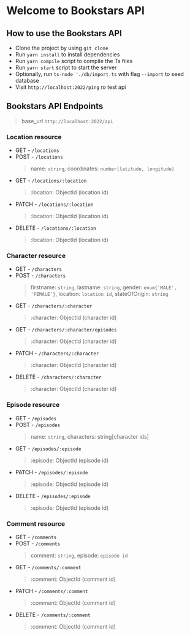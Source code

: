 # Welcome to Bookstars API

## How to use the Bookstars API

- Clone the project by using `git clone`
- Run `yarn install` to install dependencies
- Run `yarn compile` script to compile the Ts files
- Run `yarn start` script to start the server
- Optionally, run `ts-node './db/import.ts` with flag `--import` to seed database
- Visit `http://localhost:2022/ping` ro test api

## Bookstars API Endpoints

> base_url `http://localhost:2022/api`

### Location resource

- GET - `/locations`
- POST - `/locations`
  > name: `string`, coordinates: `number[latitude, longitude]`
- GET - `/locations/:location`
  > :location: ObjectId (location id)
- PATCH - `/locations/:location`
  > :location: ObjectId (location id)
- DELETE - `/locations/:location`
  > :location: ObjectId (location id)

### Character resource

- GET - `/characters`
- POST - `/characters`
  > firstname: `string`, lastname: `string`, gender: `enum{'MALE', 'FEMALE'}`, location: `location id`, stateOfOrigin: `string`
- GET - `/characters/:character`
  > :character: ObjectId (character id)
- GET - `/characters/:character/episodes`
  > :character: ObjectId (character id)
- PATCH - `/characters/:character`
  > :character: ObjectId (character id)
- DELETE - `/characters/:character`
  > :character: ObjectId (character id)

### Episode resource

- GET - `/episodes`
- POST - `/episodes`
  > name: `string`, characters: string[character ids]
- GET - `/episodes/:episode`
  > :episode: ObjectId (episode id)
- PATCH - `/episodes/:episode`
  > :episode: ObjectId (episode id)
- DELETE - `/episodes/:episode`
  > :episode: ObjectId (episode id)

### Comment resource

- GET - `/comments`
- POST - `/comments`
  > comment: `string`, episode: `episode id`
- GET - `/comments/:comment`
  > :comment: ObjectId (comment id)
- PATCH - `/comments/:comment`
  > :comment: ObjectId (comment id)
- DELETE - `/comments/:comment`
  > :comment: ObjectId (comment id)
